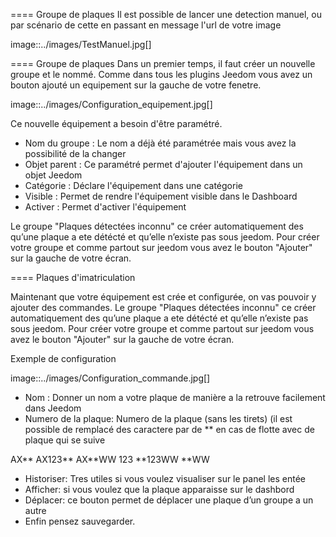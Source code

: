 ==== Groupe de plaques
Il est possible de lancer une detection manuel, ou par scénario de cette en passant en message l'url de votre image

image::../images/TestManuel.jpg[]

==== Groupe de plaques
Dans un premier temps, il faut créer un nouvelle groupe  et le nommé.
Comme dans tous les plugins Jeedom vous avez un bouton ajouté un equipement sur la gauche de votre fenetre.

image::../images/Configuration_equipement.jpg[]

Ce nouvelle équipement a besoin d'être paramétré.

* Nom du groupe : Le nom a déjà été paramétrée mais vous avez la possibilité de la changer
* Objet parent : Ce paramétré permet d'ajouter l'équipement dans un objet Jeedom
* Catégorie : Déclare l'équipement dans une catégorie
* Visible : Permet de rendre l'équipement visible dans le Dashboard
* Activer : Permet d'activer l'équipement

Le groupe "Plaques détectées inconnu" ce créer automatiquement des qu’une plaque a ete détécté et qu’elle n’existe pas sous jeedom.
Pour créer votre groupe et comme partout sur jeedom vous avez le bouton "Ajouter" sur la gauche de votre écran.

==== Plaques d'imatriculation

Maintenant que votre équipement est crée et configurée, on vas pouvoir y ajouter des commandes.
Le groupe "Plaques détectées inconnu" ce créer automatiquement des qu’une plaque a ete détécté et qu’elle n’existe pas sous jeedom.
Pour créer votre groupe et comme partout sur jeedom vous avez le bouton "Ajouter" sur la gauche de votre écran.

Exemple de configuration

image::../images/Configuration_commande.jpg[]

* Nom : Donner un nom a votre plaque de manière a la retrouve facilement dans Jeedom
* Numero de la plaque: Numero de la plaque (sans les tirets) (il est possible de remplacé des caractere par de ** en cas de flotte avec de plaque qui se suive

 AX**
AX123**
AX**WW
123
**123WW
**WW

* Historiser: Tres utiles si vous voulez visualiser sur le panel les entée
* Afficher: si vous voulez que la plaque apparaisse sur le dashbord
* Déplacer: ce bouton permet de déplacer une plaque d’un groupe a un autre
* Enfin pensez sauvegarder.

